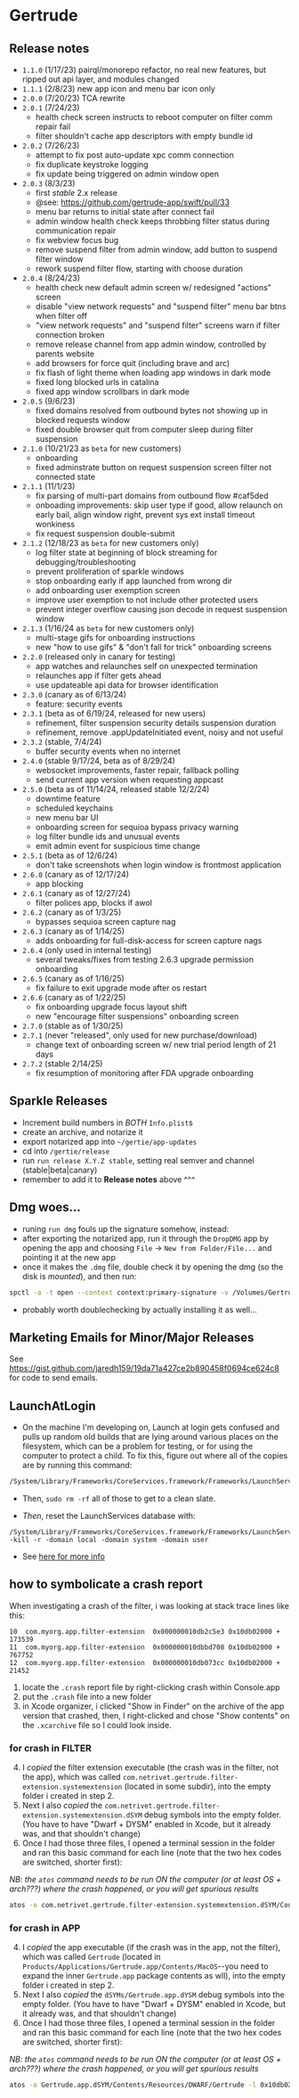 # Gertrude

## Release notes

- `1.1.0` (1/17/23) pairql/monorepo refactor, no real new features, but ripped out api
  layer, and modules changed
- `1.1.1` (2/8/23) new app icon and menu bar icon only
- `2.0.0` (7/20/23) TCA rewrite
- `2.0.1` (7/24/23)
  - health check screen instructs to reboot computer on filter comm repair fail
  - filter shouldn't cache app descriptors with empty bundle id
- `2.0.2` (7/26/23)
  - attempt to fix post auto-update xpc comm connection
  - fix duplicate keystroke logging
  - fix update being triggered on admin window open
- `2.0.3` (8/3/23)
  - first _stable_ 2.x release
  - @see: https://github.com/gertrude-app/swift/pull/33
  - menu bar returns to initial state after connect fail
  - admin window health check keeps throbbing filter status during communication repair
  - fix webview focus bug
  - remove suspend filter from admin window, add button to suspend filter window
  - rework suspend filter flow, starting with choose duration
- `2.0.4` (8/24/23)
  - health check new default admin screen w/ redesigned "actions" screen
  - disable "view network requests" and "suspend filter" menu bar btns when filter off
  - "view network requests" and "suspend filter" screens warn if filter connection broken
  - remove release channel from app admin window, controlled by parents website
  - add browsers for force quit (including brave and arc)
  - fix flash of light theme when loading app windows in dark mode
  - fixed long blocked urls in catalina
  - fixed app window scrollbars in dark mode
- `2.0.5` (9/6/23)
  - fixed domains resolved from outbound bytes not showing up in blocked requests window
  - fixed double browser quit from computer sleep during filter suspension
- `2.1.0` (10/21/23 as `beta` for new customers)
  - onboarding
  - fixed adminstrate button on request suspension screen filter not connected state
- `2.1.1` (11/1/23)
  - fix parsing of multi-part domains from outbound flow #caf5ded
  - onboading improvements: skip user type if good, allow relaunch on early bail, align
    window right, prevent sys ext install timeout wonkiness
  - fix request suspension double-submit
- `2.1.2` (12/18/23 as `beta` for new customers only)
  - log filter state at beginning of block streaming for debugging/troubleshooting
  - prevent proliferation of sparkle windows
  - stop onboarding early if app launched from wrong dir
  - add onboarding user exemption screen
  - improve user exemption to not include other protected users
  - prevent integer overflow causing json decode in request suspension window
- `2.1.3` (1/16/24 as `beta` for new customers only)
  - multi-stage gifs for onboarding instructions
  - new "how to use gifs" & "don't fall for trick" onboarding screens
- `2.2.0` (released only in canary for testing)
  - app watches and relaunches self on unexpected termination
  - relaunches app if filter gets ahead
  - use updateable api data for browser identification
- `2.3.0` (canary as of 6/13/24)
  - feature: security events
- `2.3.1` (beta as of 6/19/24, released for new users)
  - refinement, filter suspension security details suspension duration
  - refinement, remove .appUpdateInitiated event, noisy and not useful
- `2.3.2` (stable, 7/4/24)
  - buffer security events when no internet
- `2.4.0` (stable 9/17/24, beta as of 8/29/24)
  - websocket improvements, faster repair, fallback polling
  - send current app version when requesting appcast
- `2.5.0` (beta as of 11/14/24, released stable 12/2/24)
  - downtime feature
  - scheduled keychains
  - new menu bar UI
  - onboarding screen for sequioa bypass privacy warning
  - log filter bundle ids and unusual events
  - emit admin event for suspicious time change
- `2.5.1` (beta as of 12/6/24)
  - don't take screenshots when login window is frontmost application
- `2.6.0` (canary as of 12/17/24)
  - app blocking
- `2.6.1` (canary as of 12/27/24)
  - filter polices app, blocks if awol
- `2.6.2` (canary as of 1/3/25)
  - bypasses sequioa screen capture nag
- `2.6.3` (canary as of 1/14/25)
  - adds onboarding for full-disk-access for screen capture nags
- `2.6.4` (only used in internal testing)
  - several tweaks/fixes from testing 2.6.3 upgrade permission onboarding
- `2.6.5` (canary as of 1/16/25)
  - fix failure to exit upgrade mode after os restart
- `2.6.6` (canary as of 1/22/25)
  - fix onboarding upgrade focus layout shift
  - new "encourage filter suspensions" onboarding screen
- `2.7.0` (stable as of 1/30/25)
- `2.7.1` (never "released", only used for new purchase/download)
  - change text of onboarding screen w/ new trial period length of 21 days
- `2.7.2` (stable 2/14/25)
  - fix resumption of monitoring after FDA upgrade onboarding

## Sparkle Releases

- Increment build numbers in _BOTH_ `Info.plist`s
- create an archive, and notarize it
- export notarized app into `~/gertie/app-updates`
- cd into `/gertie/release`
- run `run release X.Y.Z stable`, setting real semver and channel (stable|beta|canary)
- remember to add it to **Release notes** above ^^^

## Dmg woes...

- runing `run dmg` fouls up the signature somehow, instead:
- after exporting the notarized app, run it through the `DropDMG` app by opening the app
  and choosing `File` -> `New from Folder/File...` and pointing it at the new app
- once it makes the `.dmg` file, double check it by opening the dmg (so the disk is
  _mounted_), and then run:

```sh
spctl -a -t open --context context:primary-signature -v /Volumes/Gertrude/Gertrude.app
```

- probably worth doublechecking by actually installing it as well...

## Marketing Emails for Minor/Major Releases

See https://gist.github.com/jaredh159/19da71a427ce2b890458f0694ce624c8 for code to send
emails.

## LaunchAtLogin

- On the machine I'm developing on, Launch at login gets confused and pulls up random old
  builds that are lying around various places on the filesystem, which can be a problem
  for testing, or for using the computer to protect a child. To fix this, figure out where
  all of the copies are by running this command:

```bash
/System/Library/Frameworks/CoreServices.framework/Frameworks/LaunchServices.framework/Support/lsregister -dump | grep ".*path.*ertrude"
```

- Then, `sudo rm -rf` all of those to get to a clean slate.

- _Then_, reset the LaunchServices database with:

```
/System/Library/Frameworks/CoreServices.framework/Frameworks/LaunchServices.framework/Support/lsregister -kill -r -domain local -domain system -domain user
```

- See
  [here for more info](https://www.electrollama.net/blog/2017/4/7/login-items-in-macos-1011-and-newer)

## how to symbolicate a crash report

When investigating a crash of the filter, i was looking at stack trace lines like this:

```
10  com.myorg.app.filter-extension	0x000000010db2c5e3 0x10db02000 + 173539
11  com.myorg.app.filter-extension	0x000000010dbbd708 0x10db02000 + 767752
12  com.myorg.app.filter-extension	0x000000010db073cc 0x10db02000 + 21452
```

1. locate the `.crash` report file by right-clicking crash within Console.app
2. put the `.crash` file into a new folder
3. in Xcode organizer, i clicked "Show in Finder" on the archive of the app version that
   crashed, then, I right-clicked and chose "Show contents" on the `.xcarchive` file so I
   could look inside.

### for crash in FILTER

4. I _copied_ the filter extension executable (the crash was in the filter, not the app),
   which was called `com.netrivet.gertrude.filter-extension.systemextension` (located in
   some subdir), into the empty folder i created in step 2.
5. Next I also _copied_ the `com.netrivet.gertrude.filter-extension.systemextension.dSYM`
   debug symbols into the empty folder. (You have to have "Dwarf + DYSM" enabled in Xcode,
   but it already was, and that shouldn't change)
6. Once I had those three files, I opened a terminal session in the folder and ran this
   basic command for each line (note that the two hex codes are switched, shorter first):

_NB: the `atos` command needs to be run ON the computer (or at least OS + arch???) where
the crash happened, or you will get spurious results_

```sh
atos -o com.netrivet.gertrude.filter-extension.systemextension.dSYM/Contents/Resources/DWARF/com.netrivet.gertrude.filter-extension -l 0x10db02000 0x000000010db073cc
```

### for crash in APP

4. I _copied_ the app executable (if the crash was in the app, not the filter), which was
   called `Gertrude` (located in `Products/Applications/Gertrude.app/Contents/MacOS`--you
   need to expand the inner `Gertrude.app` package contents as wll), into the empty folder
   i created in step 2.
5. Next I also _copied_ the `dSYMs/Gertrude.app.dYSM` debug symbols into the empty folder.
   (You have to have "Dwarf + DYSM" enabled in Xcode, but it already was, and that
   shouldn't change)
6. Once I had those three files, I opened a terminal session in the folder and ran this
   basic command for each line (note that the two hex codes are switched, shorter first):

_NB: the `atos` command needs to be run ON the computer (or at least OS + arch???) where
the crash happened, or you will get spurious results_

```sh
atos -o Gertrude.app.dSYM/Contents/Resources/DWARF/Gertrude -l 0x10db02000 0x000000010db073cc
```

